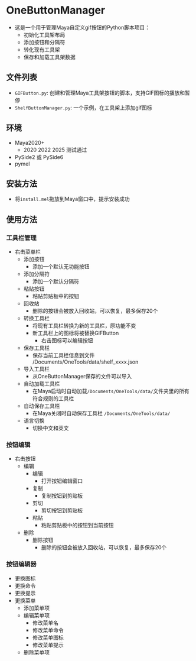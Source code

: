 # OneButtonManager

- 这是一个用于管理Maya自定义gif按钮的Python脚本项目：
  - 初始化工具架布局
  - 添加按钮和分隔符
  - 转化现有工具架
  - 保存和加载工具架数据

## 文件列表

- `GIFButton.py`: 创建和管理Maya工具架按钮的脚本，支持GIF图标的播放和暂停
- `ShelfButtonManager.py`: 一个示例，在工具架上添加gif图标

## 环境

- Maya2020+
  - 2020 2022 2025 测试通过
- PySide2 或 PySide6
- pymel

## 安装方法

- 将`install.mel`拖放到Maya窗口中，提示安装成功

## 使用方法

### 工具栏管理

- 右击菜单栏
  - 添加按钮
    - 添加一个默认无功能按钮
  - 添加分隔符
    - 添加一个默认分隔符
  - 粘贴按钮
    - 粘贴剪贴板中的按钮
  - 回收站
    - 删除的按钮会被放入回收站，可以恢复，最多保存20个
  - 转换工具栏
    - 将现有工具栏转换为新的工具栏，原功能不变
    - 新工具栏上的图标将被替换GIFButton
      - 右击图标可以编辑按钮
  - 保存工具栏
    - 保存当前工具栏信息到文件 /Documents/OneTools/data/shelf_xxxx.json
  - 导入工具栏
    - 从OneButtonManager保存的文件可以导入
  - 自动加载工具栏
    - 在Maya启动时自动加载`/Documents/OneTools/data/`文件夹里的所有符合规则的工具栏
  - 自动保存工具栏
    - 在Maya关闭时自动保存工具栏 `/Documents/OneTools/data/`
  - 语言切换
    - 切换中文和英文

### 按钮编辑

- 右击按钮
  - 编辑
    - 编辑
      - 打开按钮编辑窗口
    - 复制
      - 复制按钮到剪贴板
    - 剪切
      - 剪切按钮到剪贴板
    - 粘贴
      - 粘贴剪贴板中的按钮到当前按钮
  - 删除
    - 删除按钮
      - 删除的按钮会被放入回收站，可以恢复，最多保存20个

### 按钮编辑器

- 更换图标
- 更换命令
- 更换提示
- 更换菜单
  - 添加菜单项
  - 编辑菜单项
    - 修改菜单名
    - 修改菜单命令
    - 修改菜单图标
    - 修改菜单提示
  - 删除菜单项
